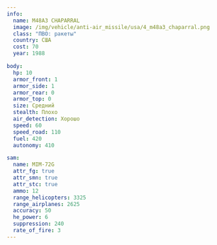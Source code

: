 ```yaml
---
info:
  name: M48A3 CHAPARRAL
  image: /img/vehicle/anti-air_missile/usa/4_m48a3_chaparral.png
  class: "ПВО: ракеты"
  country: США
  cost: 70
  year: 1988

body:
  hp: 10
  armor_front: 1
  armor_side: 1
  armor_rear: 0
  armor_top: 0
  size: Средний
  stealth: Плохо
  air_detection: Хорошо
  speed: 60
  speed_road: 110
  fuel: 420
  autonomy: 410

sam:
  name: MIM-72G
  attr_fg: true
  attr_smn: true
  attr_stc: true
  ammo: 12
  range_helicopters: 3325
  range_airplanes: 2625
  accuracy: 50
  he_power: 6
  suppression: 240
  rate_of_fire: 3
---
```


